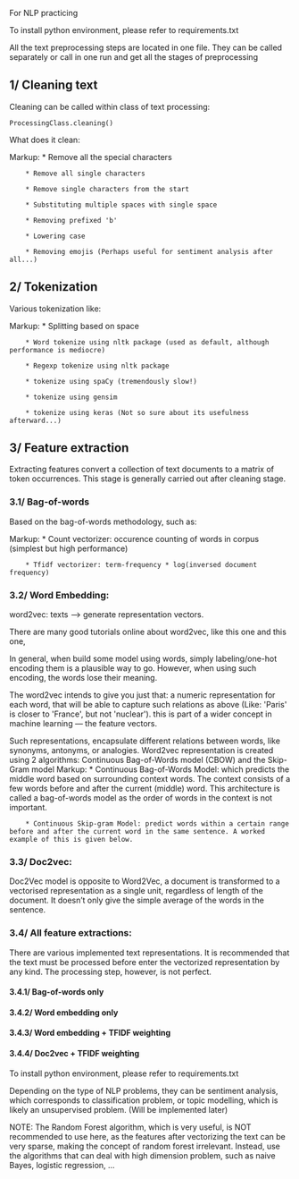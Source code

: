 For NLP practicing

To install python environment, please refer to requirements.txt

All the text preprocessing steps are located in one file. They can be called separately or call in one run and get all the stages of preprocessing

## 1/ Cleaning text

Cleaning can be called within class of text processing:

    ProcessingClass.cleaning()

What does it clean:

Markup: * Remove all the special characters
    
        * Remove all single characters
        
        * Remove single characters from the start
        
        * Substituting multiple spaces with single space
        
        * Removing prefixed 'b'
        
        * Lowering case

        * Removing emojis (Perhaps useful for sentiment analysis after all...)

## 2/ Tokenization

Various tokenization like: 

Markup: * Splitting based on space

        * Word tokenize using nltk package (used as default, although performance is mediocre)

        * Regexp tokenize using nltk package

        * tokenize using spaCy (tremendously slow!)

        * tokenize using gensim

        * tokenize using keras (Not so sure about its usefulness afterward...)


## 3/ Feature extraction

Extracting features convert a collection of text documents to a matrix of token occurrences. This stage is generally carried out after cleaning stage.

### 3.1/ Bag-of-words

Based on the bag-of-words methodology, such as:

Markup: * Count vectorizer: occurence counting of words in corpus (simplest but high performance)

        * Tfidf vectorizer: term-frequency * log(inversed document frequency)

### 3.2/ Word Embedding:

word2vec: texts --> generate representation vectors.

There are many good tutorials online about word2vec, like this one and this one, 

In general, when build some model using words, simply labeling/one-hot encoding them is a plausible way to go. However, when using such encoding, the words lose their meaning.

The word2vec intends to give you just that: a numeric representation for each word, that will be able to capture such relations as above (Like: 'Paris' is closer to 'France', but not 'nuclear'). this is part of a wider concept in machine learning — the feature vectors.

Such representations, encapsulate different relations between words, like synonyms, antonyms, or analogies. Word2vec representation is created using 2 algorithms: Continuous Bag-of-Words model (CBOW) and the Skip-Gram model
Markup: * Continuous Bag-of-Words Model: which predicts the middle word based on surrounding context words. The context consists of a few words before and after the current (middle) word. This architecture is called a bag-of-words model as the order of words in the context is not important.

        * Continuous Skip-gram Model: predict words within a certain range before and after the current word in the same sentence. A worked example of this is given below.


### 3.3/ Doc2vec:

Doc2Vec model is opposite to Word2Vec, a document is transformed to a vectorised representation as a single unit, regardless of length of the document. It doesn’t only give the simple average of the words in the sentence.

### 3.4/ All feature extractions:

There are various implemented text representations. It is recommended that the text must be processed before enter the vectorized representation by any kind. The processing step, however, is not perfect. 

#### 3.4.1/ Bag-of-words only

#### 3.4.2/ Word embedding only

#### 3.4.3/ Word embedding + TFIDF weighting

#### 3.4.4/ Doc2vec + TFIDF weighting

To install python environment, please refer to requirements.txt

Depending on the type of NLP problems, they can be sentiment analysis, which corresponds to classification problem, or topic modelling, which is likely an unsupervised problem. (Will be implemented later)

NOTE: The Random Forest algorithm, which is very useful, is NOT recommended to use here, as the features after vectorizing the text can be very sparse, making the concept of random forest irrelevant. Instead, use the algorithms that can deal with high dimension problem, such as naive Bayes, logistic regression, ... 